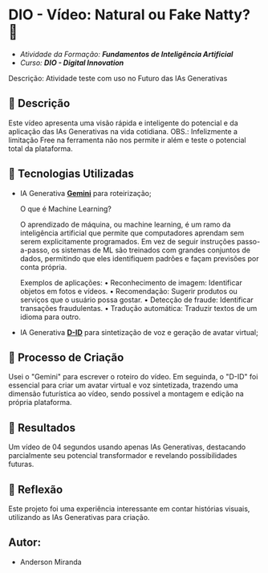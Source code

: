 # DIO - Vídeo: Natural ou Fake Natty? 🎥

- *Atividade da Formação: **Fundamentos de Inteligência Artificial***
- *Curso: **DIO - Digital Innovation***

Descrição: Atividade teste com uso no Futuro das IAs Generativas 


## 📒 Descrição
Este vídeo apresenta uma visão rápida e inteligente do potencial e da aplicação das IAs Generativas na vida cotidiana.
OBS.: Infelizmente a limitação Free na ferramenta não nos permite ir além e teste o potencial total da plataforma.


## 🤖 Tecnologias Utilizadas
- IA Generativa **[Gemini](https://gemini.google.com)** para roteirização;

  O que é Machine Learning?
  
  O aprendizado de máquina, ou machine learning, é um ramo da inteligência artificial que permite que computadores aprendam sem serem explicitamente programados. Em vez de seguir instruções passo-a-passo, os sistemas de ML são treinados com grandes conjuntos de dados, permitindo que eles identifiquem padrões e façam previsões por conta própria.
  
  Exemplos de aplicações:
  •	Reconhecimento de imagem: Identificar objetos em fotos e vídeos.
  •	Recomendação: Sugerir produtos ou serviços que o usuário possa gostar.
  •	Detecção de fraude: Identificar transações fraudulentas.
  •	Tradução automática: Traduzir textos de um idioma para outro.

- IA Generativa **[D-ID](https://www.d-id.com)** para sintetização de voz e geração de avatar virtual;


## 🧐 Processo de Criação
Usei o "Gemini" para escrever o roteiro do vídeo. Em seguinda, o "D-ID" foi essencial para criar um avatar virtual e voz sintetizada, trazendo uma dimensão futurística ao vídeo, sendo possivel a montagem e edição na própria plataforma.


## 🚀 Resultados
Um vídeo de 04 segundos usando apenas IAs Generativas, destacando parcialmente seu potencial transformador e revelando possibilidades futuras.


## 💭 Reflexão
Este projeto foi uma experiência interessante em contar histórias visuais, utilizando as IAs Generativas para criação.


## Autor:
- Anderson Miranda

